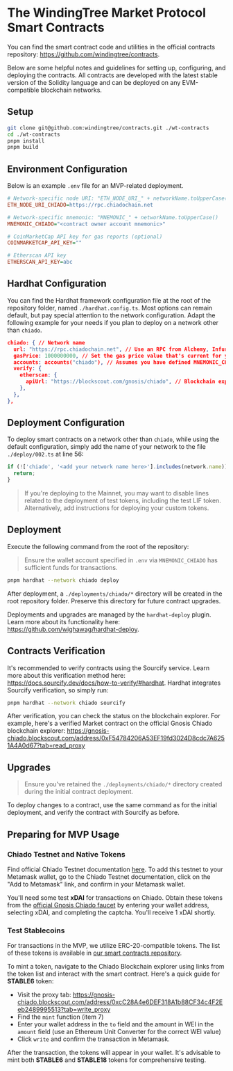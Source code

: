 # The WindingTree Market Protocol Smart Contracts

You can find the smart contract code and utilities in the official contracts repository: https://github.com/windingtree/contracts.

Below are some helpful notes and guidelines for setting up, configuring, and deploying the contracts. All contracts are developed with the latest stable version of the Solidity language and can be deployed on any EVM-compatible blockchain networks.

## Setup

```bash
git clone git@github.com:windingtree/contracts.git ./wt-contracts
cd ./wt-contracts
pnpm install
pnpm build
```

## Environment Configuration

Below is an example `.env` file for an MVP-related deployment.

```ini
# Network-specific node URI: "ETH_NODE_URI_" + networkName.toUpperCase()
ETH_NODE_URI_CHIADO=https://rpc.chiadochain.net

# Network-specific mnemonic: "MNEMONIC_" + networkName.toUpperCase()
MNEMONIC_CHIADO="<contract owner account mnemonic>"

# CoinMarketCap API key for gas reports (optional)
COINMARKETCAP_API_KEY=""

# Etherscan API key
ETHERSCAN_API_KEY=abc
```

## Hardhat Configuration

You can find the Hardhat framework configuration file at the root of the repository folder, named `./hardhat.config.ts`. Most options can remain default, but pay special attention to the network configuration. Adapt the following example for your needs if you plan to deploy on a network other than `chiado`.

```json
chiado: { // Network name
  url: "https://rpc.chiadochain.net", // Use an RPC from Alchemy, Infura, or another provider
  gasPrice: 1000000000, // Set the gas price value that's current for your network
  accounts: accounts("chiado"), // Assumes you have defined MNEMONIC_CHIADO in your environment
  verify: {
    etherscan: {
      apiUrl: "https://blockscout.com/gnosis/chiado", // Blockchain explorer API URL for your network
    },
  },
},
```

## Deployment Configuration

To deploy smart contracts on a network other than `chiado`, while using the default configuration, simply add the name of your network to the file `./deploy/002.ts` at line 56:

```typescript
if (!['chiado', '<add your network name here>'].includes(network.name)) {
  return;
}
```

> If you're deploying to the Mainnet, you may want to disable lines related to the deployment of test tokens, including the test LIF token. Alternatively, add instructions for deploying your custom tokens.

## Deployment

Execute the following command from the root of the repository:

> Ensure the wallet account specified in `.env` via `MNEMONIC_CHIADO` has sufficient funds for transactions.

```bash
pnpm hardhat --network chiado deploy
```

After deployment, a `./deployments/chiado/*` directory will be created in the root repository folder. Preserve this directory for future contract upgrades.

Deployments and upgrades are managed by the `hardhat-deploy` plugin. Learn more about its functionality here: https://github.com/wighawag/hardhat-deploy.

## Contracts Verification

It's recommended to verify contracts using the Sourcify service. Learn more about this verification method here: https://docs.sourcify.dev/docs/how-to-verify/#hardhat. Hardhat integrates Sourcify verification, so simply run:

```bash
pnpm hardhat --network chiado sourcify
```

After verification, you can check the status on the blockchain explorer. For example, here's a verified Market contract on the official Gnosis Chiado blockchain explorer: https://gnosis-chiado.blockscout.com/address/0xF54784206A53EF19fd3024D8cdc7A6251A4A0d67?tab=read_proxy

## Upgrades

> Ensure you've retained the `./deployments/chiado/*` directory created during the initial contract deployment.

To deploy changes to a contract, use the same command as for the initial deployment, and verify the contract with Sourcify as before.

## Preparing for MVP Usage

### Chiado Testnet and Native Tokens

Find official Chiado Testnet documentation [here](https://docs.gnosischain.com/concepts/networks/chiado). To add this testnet to your Metamask wallet, go to the Chiado Testnet documentation, click on the "Add to Metamask" link, and confirm in your Metamask wallet.

You'll need some test **xDAI** for transactions on Chiado. Obtain these tokens from the [official Gnosis Chiado faucet](https://faucet.chiadochain.net) by entering your wallet address, selecting xDAI, and completing the captcha. You'll receive 1 xDAI shortly.

### Test Stablecoins

For transactions in the MVP, we utilize ERC-20-compatible tokens. The list of these tokens is available in [our smart contracts repository](https://github.com/windingtree/contracts#testing-tokens-1).

To mint a token, navigate to the Chiado Blockchain explorer using links from the token list and interact with the smart contract. Here's a quick guide for **STABLE6** token:

- Visit the proxy tab: https://gnosis-chiado.blockscout.com/address/0xcC28A4e6DEF318A1b88CF34c4F2Eeb2489995513?tab=write_proxy
- Find the `mint` function (item 7)
- Enter your wallet address in the `to` field and the amount in WEI in the `amount` field (use an Ethereum Unit Converter for the correct WEI value)
- Click `write` and confirm the transaction in Metamask.

After the transaction, the tokens will appear in your wallet. It's advisable to mint both **STABLE6** and **STABLE18** tokens for comprehensive testing.
